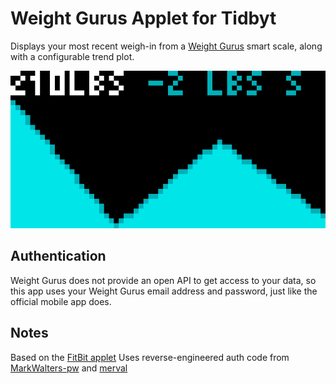 # Weight Gurus Applet for Tidbyt

Displays your most recent weigh-in from a [Weight Gurus](https://weightgurus.com/) smart scale, along with a configurable trend plot.

![Weight Gurus Applet for Tidbyt](weight_gurus.gif)

## Authentication

Weight Gurus does not provide an open API to get access to your data, so this app uses your Weight Gurus email address and password, just like the official mobile app does.

## Notes

Based on the [FitBit applet](https://github.com/tidbyt/community/tree/main/apps/fitbitweight)
Uses reverse-engineered auth code from [MarkWalters-pw](https://gist.github.com/MarkWalters-pw/08ea0e8737e3e4d11f70427ef8fdc7df) and [merval](https://github.com/merval/weightgurus)
